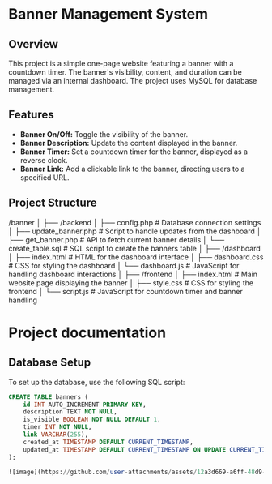 # Banner Management System

## Overview

This project is a simple one-page website featuring a banner with a countdown timer. The banner's visibility, content, and duration can be managed via an internal dashboard. The project uses MySQL for database management.

## Features

- **Banner On/Off:** Toggle the visibility of the banner.
- **Banner Description:** Update the content displayed in the banner.
- **Banner Timer:** Set a countdown timer for the banner, displayed as a reverse clock.
- **Banner Link:** Add a clickable link to the banner, directing users to a specified URL.

## Project Structure
/banner
│
├── /backend
│ ├── config.php # Database connection settings
│ ├── update_banner.php # Script to handle updates from the dashboard
│ ├── get_banner.php # API to fetch current banner details
│ └── create_table.sql # SQL script to create the banners table
│
├── /dashboard
│ ├── index.html # HTML for the dashboard interface
│ ├── dashboard.css # CSS for styling the dashboard
│ └── dashboard.js # JavaScript for handling dashboard interactions
│
├── /frontend
│ ├── index.html # Main website page displaying the banner
│ ├── style.css # CSS for styling the frontend
│ └── script.js # JavaScript for countdown timer and banner handling

# Project documentation

## Database Setup

To set up the database, use the following SQL script:

```sql
CREATE TABLE banners (
    id INT AUTO_INCREMENT PRIMARY KEY,
    description TEXT NOT NULL,
    is_visible BOOLEAN NOT NULL DEFAULT 1,
    timer INT NOT NULL,
    link VARCHAR(255),
    created_at TIMESTAMP DEFAULT CURRENT_TIMESTAMP,
    updated_at TIMESTAMP DEFAULT CURRENT_TIMESTAMP ON UPDATE CURRENT_TIMESTAMP
);

![image](https://github.com/user-attachments/assets/12a3d669-a6ff-48d9-8550-5232a2f6a286)


